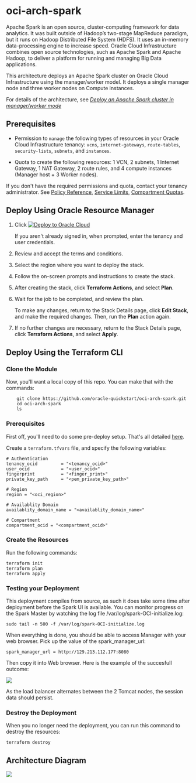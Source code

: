 # oci-arch-spark

Apache Spark is an open source, cluster-computing framework for data analytics. It was built outside of Hadoop’s two-stage MapReduce paradigm, but it runs on Hadoop Distributed File System (HDFS). It uses an in-memory data-processing engine to increase speed. Oracle Cloud Infrastructure combines open source technologies, such as Apache Spark and Apache Hadoop, to deliver a platform for running and managing Big Data applications.

This architecture deploys an Apache Spark cluster on Oracle Cloud Infrastructure using the manager/worker model. It deploys a single manager node and three worker nodes on Compute instances.

For details of the architecture, see [_Deploy an Apache Spark cluster in manager/worker mode_](https://docs.oracle.com/en/solutions/spark-master-worker-mode/index.html)

## Prerequisites

- Permission to `manage` the following types of resources in your Oracle Cloud Infrastructure tenancy: `vcns`, `internet-gateways`, `route-tables`, `security-lists`, `subnets`, and `instances`.

- Quota to create the following resources: 1 VCN, 2 subnets, 1 Internet Gateway, 1 NAT Gateway, 2 route rules, and 4 compute instances (Manager host + 3 Worker nodes).

If you don't have the required permissions and quota, contact your tenancy administrator. See [Policy Reference](https://docs.cloud.oracle.com/en-us/iaas/Content/Identity/Reference/policyreference.htm), [Service Limits](https://docs.cloud.oracle.com/en-us/iaas/Content/General/Concepts/servicelimits.htm), [Compartment Quotas](https://docs.cloud.oracle.com/iaas/Content/General/Concepts/resourcequotas.htm).

## Deploy Using Oracle Resource Manager

1. Click [![Deploy to Oracle Cloud](https://oci-resourcemanager-plugin.plugins.oci.oraclecloud.com/latest/deploy-to-oracle-cloud.svg)](https://console.us-phoenix-1.oraclecloud.com/resourcemanager/stacks/create?region=home&zipUrl=https://github.com/oracle-quickstart/oci-arch-spark/raw/orm/resource-manager/oci-arch-spark.zip)

    If you aren't already signed in, when prompted, enter the tenancy and user credentials.

2. Review and accept the terms and conditions.

3. Select the region where you want to deploy the stack.

4. Follow the on-screen prompts and instructions to create the stack.

5. After creating the stack, click **Terraform Actions**, and select **Plan**.

6. Wait for the job to be completed, and review the plan.

    To make any changes, return to the Stack Details page, click **Edit Stack**, and make the required changes. Then, run the **Plan** action again.

7. If no further changes are necessary, return to the Stack Details page, click **Terraform Actions**, and select **Apply**. 

## Deploy Using the Terraform CLI

### Clone the Module

Now, you'll want a local copy of this repo. You can make that with the commands:

```
    git clone https://github.com/oracle-quickstart/oci-arch-spark.git
    cd oci-arch-spark
    ls
```

### Prerequisites
First off, you'll need to do some pre-deploy setup.  That's all detailed [here](https://github.com/cloud-partners/oci-prerequisites).

Create a `terraform.tfvars` file, and specify the following variables:

```
# Authentication
tenancy_ocid         = "<tenancy_ocid>"
user_ocid            = "<user_ocid>"
fingerprint          = "<finger_print>"
private_key_path     = "<pem_private_key_path>"

# Region
region = "<oci_region>"

# Availablity Domain 
availablity_domain_name = "<availablity_domain_name>"

# Compartment
compartment_ocid = "<compartment_ocid>"

````

### Create the Resources
Run the following commands:

    terraform init
    terraform plan
    terraform apply


### Testing your Deployment

This deployment compiles from source, as such it does take some time after deployment before the Spark UI is available.  You can monitor progress on the Spark Master by watching the log file /var/log/spark-OCI-initialize.log:

	sudo tail -n 500 -f /var/log/spark-OCI-initialize.log

When everything is done, you should be able to access Manager with your web browser. Pick up the value of the spark_manager_url:

````
spark_manager_url = http://129.213.112.177:8080
`````

Then copy it into Web browser. Here is the example of the succesfull outcome:

![](./images/outcome.png)

As the load balancer alternates between the 2 Tomcat nodes, the session data should persist.

### Destroy the Deployment
When you no longer need the deployment, you can run this command to destroy the resources:

    terraform destroy

## Architecture Diagram

![](./images/spark-oci.png)




